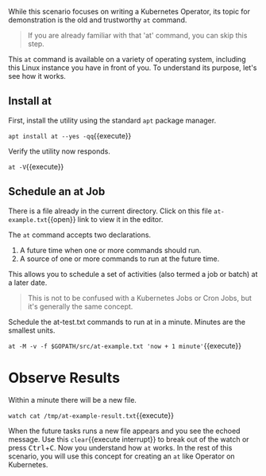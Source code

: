 While this scenario focuses on writing a Kubernetes Operator, its topic for demonstration is the old and trustworthy `at` command.

> If you are already familiar with that 'at' command, you can skip this step.

This `at` command is available on a variety of operating system, including this Linux instance you have in front of you. To understand its purpose, let's see how it works.

## Install at

First, install the utility using the standard `apt` package manager.

`apt install at --yes -qq`{{execute}}

Verify the utility now responds.

`at -V`{{execute}}

## Schedule an at Job

There is a file already in the current directory. Click on this file `at-example.txt`{{open}} link to view it in the editor.

The `at` command accepts two declarations.

1. A future time when one or more commands should run.
2. A source of one or more commands to run at the future time.

This allows you to schedule a set of activities (also termed a job or batch) at a later date.

> This is not to be confused with a Kubernetes Jobs or Cron Jobs, but it's generally the same concept.

Schedule the at-test.txt commands to run at in a minute. Minutes are the smallest units.

`at -M -v -f $GOPATH/src/at-example.txt 'now + 1 minute'`{{execute}}

# Observe Results

Within a minute there will be a new file.

`watch cat /tmp/at-example-result.txt`{{execute}}

When the future tasks runs a new file appears and you see the echoed message. Use this `clear`{{execute interrupt}} to break out of the watch or press <kbd>Ctrl</kbd>+<kbd>C</kbd>. Now you understand how `at` works. In the rest of this scenario, you will use this concept for creating an `at` like Operator on Kubernetes.
